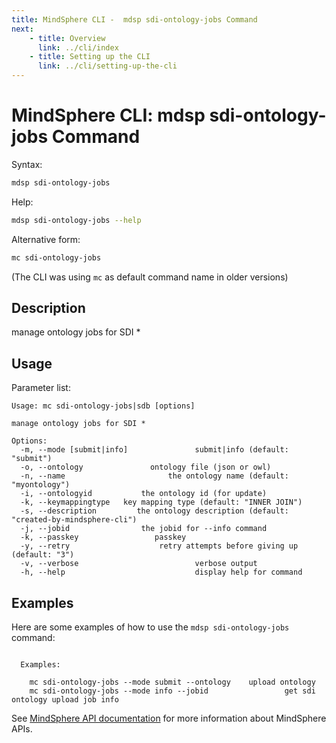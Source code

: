 ```yaml
---
title: MindSphere CLI -  mdsp sdi-ontology-jobs Command
next:
    - title: Overview
      link: ../cli/index
    - title: Setting up the CLI
      link: ../cli/setting-up-the-cli
---
```


# MindSphere CLI: mdsp sdi-ontology-jobs Command

Syntax:

```bash
mdsp sdi-ontology-jobs
```

Help:

```bash
mdsp sdi-ontology-jobs --help
```

Alternative form:

```bash
mc sdi-ontology-jobs
```

(The CLI was using `mc` as default command name in older versions)

## Description

manage ontology jobs for SDI *

## Usage

Parameter list:

```text
Usage: mc sdi-ontology-jobs|sdb [options]

manage ontology jobs for SDI *

Options:
  -m, --mode [submit|info]               submit|info (default: "submit")
  -o, --ontology               ontology file (json or owl)
  -n, --name                       the ontology name (default: "myontology")
  -i, --ontologyid           the ontology id (for update)
  -k, --keymappingtype   key mapping type (default: "INNER JOIN")
  -s, --description         the ontology description (default: "created-by-mindsphere-cli")
  -j, --jobid                the jobid for --info command
  -k, --passkey                 passkey
  -y, --retry                    retry attempts before giving up (default: "3")
  -v, --verbose                          verbose output
  -h, --help                             display help for command

```

## Examples

Here are some examples of how to use the `mdsp sdi-ontology-jobs` command:

```text

  Examples:

    mc sdi-ontology-jobs --mode submit --ontology 	 upload ontology
    mc sdi-ontology-jobs --mode info --jobid    			 get sdi ontology upload job info

```

See [MindSphere API documentation](https://documentation.mindsphere.io/MindSphere/apis/index.html) for more information about MindSphere APIs.